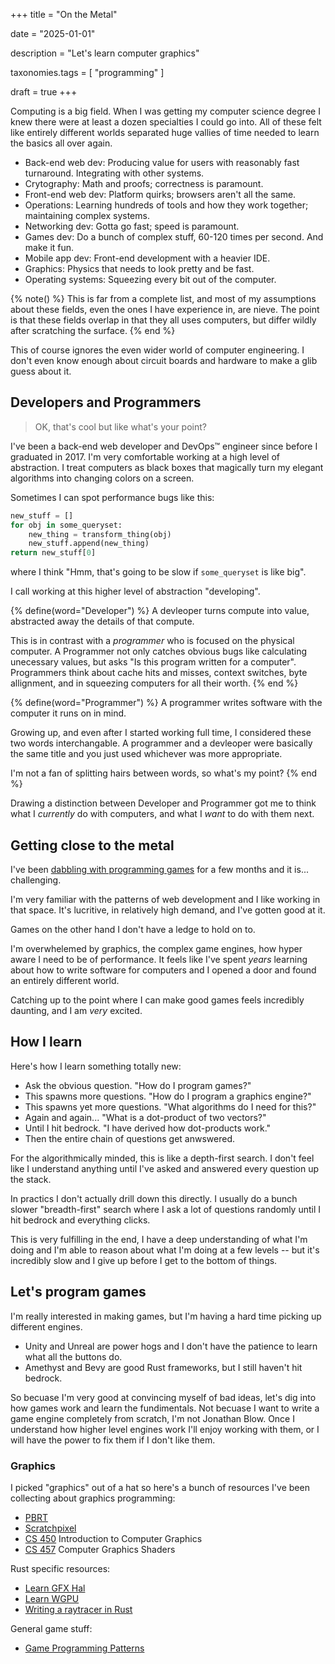+++
title = "On the Metal"

date = "2025-01-01"

description = "Let's learn computer graphics"

taxonomies.tags = [
    "programming"
]

draft = true
+++

Computing is a big field.
When I was getting my computer science degree I knew there were at least a dozen specialties I could go into.
All of these felt like entirely different worlds separated huge vallies of time needed to learn the basics all over again.

- Back-end web dev: Producing value for users with reasonably fast turnaround.
  Integrating with other systems.
- Crytography: Math and proofs; correctness is paramount.
- Front-end web dev: Platform quirks; browsers aren't all the same.
- Operations: Learning hundreds of tools and how they work together; maintaining complex systems.
- Networking dev: Gotta go fast; speed is paramount.
- Games dev: Do a bunch of complex stuff, 60-120 times per second.
  And make it fun.
- Mobile app dev: Front-end development with a heavier IDE.
- Graphics: Physics that needs to look pretty and be fast.
- Operating systems: Squeezing every bit out of the computer.

{% note() %}
This is far from a complete list, and most of my assumptions about these
fields, even the ones I have experience in, are nieve. The point is that
these fields overlap in that they all uses computers, but differ wildly
after scratching the surface.
{% end %}

This of course ignores the even wider world of computer engineering. I
don't even know enough about circuit boards and hardware to make a glib
guess about it.

## Developers and Programmers

> OK, that's cool but like what's your point?

I've been a back-end web developer and DevOps™ engineer since before I graduated in 2017.
I'm very comfortable working at a high level of abstraction.
I treat computers as black boxes that magically turn my elegant algorithms into changing colors on a screen.

Sometimes I can spot performance bugs like this:

```python
new_stuff = []
for obj in some_queryset:
    new_thing = transform_thing(obj)
    new_stuff.append(new_thing)
return new_stuff[0]
```

where I think "Hmm, that's going to be slow if `some_queryset` is like big".

I call working at this higher level of abstraction "developing".

{% define(word="Developer") %}
A devleoper turns compute into value, abstracted away the details of that compute.

This is in contrast with a *programmer* who is focused on the physical computer. A Programmer not only catches obvious bugs like calculating unecessary values, but asks "Is this program written for a computer". Programmers think about cache hits and misses, context switches, byte allignment, and in squeezing computers for all their worth.
{% end %}

{% define(word="Programmer") %}
A programmer writes software with the computer it runs on in mind.

Growing up, and even after I started working full time, I considered these two words interchangable.
A programmer and a devleoper were basically the same title and you just used whichever was more appropriate.

I'm not a fan of splitting hairs between words, so what's my point?
{% end %}

Drawing a distinction between Developer and Programmer got me to think what I *currently* do with computers, and what I *want* to do with them next.

## Getting close to the metal

I've been [dabbling with programming games](https://github.com/pop/rust-action-heroes/) for a few months and it is... challenging.

I'm very familiar with the patterns of web development and I like working in that space.
It's lucritive, in relatively high demand, and I've gotten good at it.

Games on the other hand I don't have a ledge to hold on to.

I'm overwhelemed by graphics, the complex game engines, how hyper aware I need to be of performance.
It feels like I've spent *years* learning about how to write software for computers and I opened a door and found an entirely different world.

Catching up to the point where I can make good games feels incredibly daunting, and I am *very* excited.

## How I learn

Here's how I learn something totally new:

- Ask the obvious question. "How do I program games?"
- This spawns more questions. "How do I program a graphics engine?"
- This spawns yet more questions. "What algorithms do I need for this?"
- Again and again... "What is a dot-product of two vectors?"
- Until I hit bedrock. "I have derived how dot-products work."
- Then the entire chain of questions get anwswered.

For the algorithmically minded, this is like a depth-first search.
I don't feel like I understand anything until I've asked and answered every question up the stack.

In practics I don't actually drill down this directly.
I usually do a bunch slower "breadth-first" search where I ask a lot of questions randomly until I hit bedrock and everything clicks.

This is very fulfilling in the end, I have a deep understanding of what I'm doing and I'm able to reason about what I'm doing at a few levels -- but it's incredibly slow and I give up before I get to the bottom of things.

## Let's program games

I'm really interested in making games, but I'm having a hard time picking up different engines.

- Unity and Unreal are power hogs and I don't have the patience to learn what all the buttons do.
- Amethyst and Bevy are good Rust frameworks, but I still haven't hit bedrock.

So becuase I'm very good at convincing myself of bad ideas, let's dig into how games work and learn the fundimentals.
Not becuase I want to write a game engine completely from scratch, I'm not Jonathan Blow.
Once I understand how higher level engines work I'll enjoy working with them, or I will have the power to fix them if I don't like them.

### Graphics

I picked "graphics" out of a hat so here's a bunch of resources I've been collecting about graphics programming:

- [PBRT](http://www.pbr-book.org/3ed-2018/contents.html)
- [Scratchpixel](https://www.scratchapixel.com/)
- [CS 450](https://web.engr.oregonstate.edu/~mjb/cs550/) Introduction to Computer Graphics
- [CS 457](https://web.engr.oregonstate.edu/~mjb/cs557/) Computer Graphics Shaders

Rust specific resources:

- [Learn GFX Hal](https://rust-tutorials.github.io/learn-gfx-hal/)
- [Learn WGPU](https://sotrh.github.io/learn-wgpu/)
- [Writing a raytracer in Rust](https://bheisler.github.io/post/writing-raytracer-in-rust-part-1/)

General game stuff:

- [Game Programming Patterns](https://gameprogrammingpatterns.com/contents.html)
